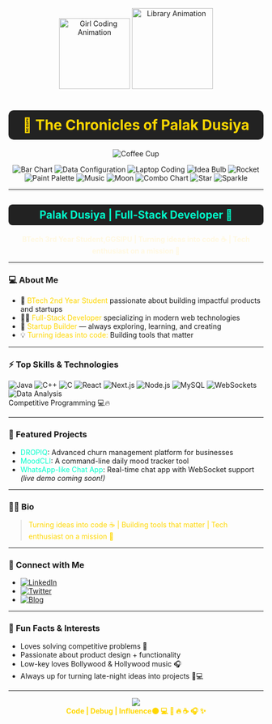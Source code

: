 <!-- 🌑 Welcome, Adventurer! -->

<p align="center">
  <img src="https://media.giphy.com/media/LMcB8XospGZO8UQq87/giphy.gif" alt="Girl Coding Animation" width="140"/>
  <img src="https://media.giphy.com/media/3ohuAxV0DfcLTxVh6w/giphy.gif" alt="Library Animation" width="160"/>
</p>

<h1 align="center" style="color:#FFD700; background:#222; padding:12px; border-radius:10px;">📖 The Chronicles of Palak Dusiya</h1>

<p align="center">
  <img src="https://img.icons8.com/fluency/48/coffee-to-go.png" alt="Coffee Cup" />
</p>

<p align="center">
  <img src="https://img.icons8.com/fluency/48/bar-chart.png" alt="Bar Chart" />
  <img src="https://img.icons8.com/fluency/48/data-configuration.png" alt="Data Configuration" />
  <img src="https://img.icons8.com/fluency/48/laptop-coding.png" alt="Laptop Coding" />
  <img src="https://img.icons8.com/fluency/48/idea.png" alt="Idea Bulb" />
  <img src="https://img.icons8.com/fluency/48/rocket--v2.png" alt="Rocket" />
  <img src="https://img.icons8.com/fluency/48/paint-palette.png" alt="Paint Palette" />
  <img src="https://img.icons8.com/fluency/48/music.png" alt="Music" />
  <img src="https://img.icons8.com/fluency/48/moon-symbol.png" alt="Moon" />
  <img src="https://img.icons8.com/fluency/48/combo-chart.png" alt="Combo Chart" />
  <img src="https://img.icons8.com/fluency/48/star.png" alt="Star" />
  <img src="https://img.icons8.com/fluency/48/sparkling.png" alt="Sparkle" />
</p>

---

<h2 align="center" style="color:#00FFCC; background:#222; padding:8px; border-radius:8px;">
  Palak Dusiya | Full-Stack Developer 🚀
</h2>

<p align="center">
  <strong style="color:#FFF8E1;">BTech 3rd Year Student,GGSIPU | Turning ideas into code ☕ | Tech enthusiast on a mission 🚀</strong>
</p>

---

### 💻 About Me

- 🏫 <span style="color:#FFD700;">BTech 2nd Year Student</span> passionate about building impactful products and startups  
- 👩‍💻 <span style="color:#FFD700;">Full-Stack Developer</span> specializing in modern web technologies  
- 🚀 <span style="color:#FFD700;">Startup Builder</span> — always exploring, learning, and creating  
- 💡 <span style="color:#FFD700;">Turning ideas into code:</span> Building tools that matter

---

### ⚡ Top Skills & Technologies

![Java](https://img.shields.io/badge/-Java-212121?style=flat-square&logo=java&logoColor=FFD700)
![C++](https://img.shields.io/badge/-C++-212121?style=flat-square&logo=c%2B%2B&logoColor=FFD700)
![C](https://img.shields.io/badge/-C-212121?style=flat-square&logo=c&logoColor=FFD700)
![React](https://img.shields.io/badge/-React-212121?style=flat-square&logo=react&logoColor=00FFCC)
![Next.js](https://img.shields.io/badge/-Next.js-212121?style=flat-square&logo=next.js&logoColor=00FFCC)
![Node.js](https://img.shields.io/badge/-Node.js-212121?style=flat-square&logo=node.js&logoColor=00FFCC)
![MySQL](https://img.shields.io/badge/-MySQL-212121?style=flat-square&logo=mysql&logoColor=00FFCC)
![WebSockets](https://img.shields.io/badge/-WebSockets-212121?style=flat-square&logoColor=FFD700)
![Data Analysis](https://img.shields.io/badge/-Data%20Analysis-212121?style=flat-square&logo=chart-bar&logoColor=FFD700)
<br>
Competitive Programming 💻🔥

---

### 🚀 Featured Projects

- <span style="color:#00FFCC;">DROPIQ</span>: Advanced churn management platform for businesses  
- <span style="color:#00FFCC;">MoodCLI</span>: A command-line daily mood tracker tool  
- <span style="color:#00FFCC;">WhatsApp-like Chat App</span>: Real-time chat app with WebSocket support *(live demo coming soon!)*

---

### 🧑‍🎤 Bio

> <span style="color:#FFD700;">Turning ideas into code ☕ | Building tools that matter | Tech enthusiast on a mission 🚀</span>

---

### 🔗 Connect with Me

- [![LinkedIn](https://img.icons8.com/color/24/linkedin.png)](https://www.linkedin.com/in/palak-d-699198285)
- [![Twitter](https://img.icons8.com/color/24/twitterx--v1.png)](https://x.com/Palak24148?t=f6wdrDHsca7C4NXmw7w0LQ&s=09)
- [![Blog](https://img.icons8.com/color/24/blog.png)](http://mirorpeulla.blogspot.com/)

---

### 🎨 Fun Facts & Interests

- Loves solving competitive problems 🧠
- Passionate about product design + functionality
- Low-key loves Bollywood & Hollywood music 🎧
- Always up for turning late-night ideas into projects 🌙💻

---

<p align="center">
  <img src="https://capsule-render.vercel.app/api?type=waving&height=90&color=363636&animation=twinkling&section=footer&text=🌑+Code+|+Debug+|+Influence+|+Coffee+|+Data+|+Book+🌑&fontColor=FFD700&fontSize=22"/>
  <br>
  <strong style="color:#FFD700;"> Code | Debug | Influence🌑 💻 🚀 🔥 ☕ 🎧 ✨</strong>
</p>
